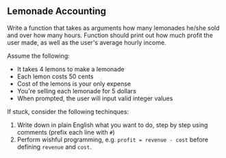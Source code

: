 ## Lemonade Accounting

Write a function that takes as arguments how many lemonades he/she sold and over how many hours. Function should print out how much profit the user made, as well as the user's average hourly income.

Assume the following:

- It takes 4 lemons to make a lemonade
- Each lemon costs 50 cents
- Cost of the lemons is your only expense
- You're selling each lemonade for 5 dollars
- When prompted, the user will input valid integer values

If stuck, consider the following techinques:
1. Write down in plain English what you want to do, step by step using comments (prefix each line with `#`)
2. Perform wishful programming, e.g. `profit = revenue - cost` before defining `revenue` and `cost`.